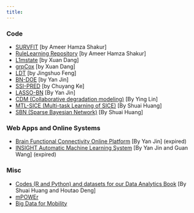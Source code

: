 ```yaml
---
title:
---
```

### **Code**

- [SURVFIT](https://github.com/RuleLearning/SURVFIT) [by Ameer Hamza Shakur]
- [RuleLearning Repository](https://github.com/RuleLearning) [by Ameer Hamza Shakur]
- [L1mstate](https://cran.r-project.org/web/packages/L1mstate/index.html) [by Xuan Dang]
- [grpCox](https://cran.r-project.org/web/packages/grpCox/index.html) [by Xuan Dang]
- [LDT](https://github.com/feng-jings/LDTmodel) [by Jingshuo Feng]
- [BN-DOE](https://github.com/jyfeather/bnlearn_expert) [by Yan Jin]
- [SSI-PRED](https://drive.google.com/file/d/0Bx9UoSDt26JANjItR0pvSGZpN28/view?usp=sharing) [by Chuyang Ke]
- [LASSO-BN](https://drive.google.com/file/d/0Bx9UoSDt26JAcjdzblZTTUo3U3c/view?usp=sharing) [By Yan Jin]
- [CDM (Collaborative degradation modeling)](https://drive.google.com/file/d/0Bx9UoSDt26JAa0VlaEpxdW96V1E/view?usp=sharing) [By Ying Lin]
- [MTL-SICE (Multi-task Learning of SICE)](https://drive.google.com/file/d/0Bx9UoSDt26JAWUZNeFNHN1IteVk/view) [By Shuai Huang]
- [SBN (Sparse Bayesian Network)](https://drive.google.com/file/d/0Bx9UoSDt26JAYm5HcXBFTXNBZms/view) [By Shuai Huang]


### **Web Apps and Online Systems**

- [Brain Functional Connectivity Online Platform](http://brainconnectivity.cc/) [By Yan Jin] (expired)
- [INSIGHT Automatic Machine Learning System](http://52.88.5.75:9100/) [By Yan Jin and Guan Wang] (expired)


### **Misc**

- [Codes (R and Python) and datasets for our Data Analytics Book](https://github.com/analyticsbook/book) [By Shuai Huang and Houtao Deng]
- [mPOWEr](https://www.mpowercare.org/)
- [Big Data for Mobility](https://sites.uw.edu/bigdata4mobility/)

